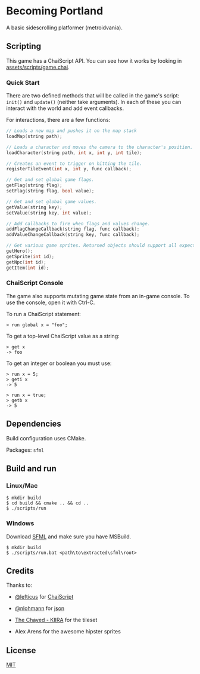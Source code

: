 # Becoming Portland

A basic sidescrolling platformer (metroidvania).

## Scripting

This game has a ChaiScript API. You can see how it works by looking in [assets/scripts/game.chai](assets/scripts/game.chai).

### Quick Start

There are two defined methods that will be called in the game's script: `init()` and `update()` (neither take arguments). In each of these you can interact with the world and add event callbacks.

For interactions, there are a few functions:

```c++
// Loads a new map and pushes it on the map stack
loadMap(string path);

// Loads a character and moves the camera to the character's position.
loadCharacter(string path, int x, int y, int tile);

// Creates an event to trigger on hitting the tile.
registerTileEvent(int x, int y, func callback);

// Get and set global game flags.
getFlag(string flag);
setFlag(string flag, bool value);

// Get and set global game values.
getValue(string key);
setValue(string key, int value);

// Add callbacks to fire when flags and values change.
addFlagChangeCallback(string flag, func callback);
addValueChangeCallback(string key, func callback);

// Get various game sprites. Returned objects should support all expected methods and properties.
getHero();
getSprite(int id);
getNpc(int id);
getItem(int id);
```

### ChaiScript Console

The game also supports mutating game state from an in-game console. To use the console, open it with Ctrl-C.

To run a ChaiScript statement:

    > run global x = "foo";

To get a top-level ChaiScript value as a string:

    > get x
    -> foo

To get an integer or boolean you must use:

    > run x = 5;
    > geti x
    -> 5

    > run x = true;
    > getb x
    -> 5

## Dependencies

Build configuration uses CMake.

Packages: `sfml`

## Build and run

### Linux/Mac

```
$ mkdir build
$ cd build && cmake .. && cd ..
$ ./scripts/run
```

### Windows

Download [SFML](http://www.sfml-dev.org/download.php) and make sure you have MSBuild.

```
$ mkdir build
$ ./scripts/run.bat <path\to\extracted\sfml\root>
```

## Credits

Thanks to:

- [@lefticus](https://github.com/lefticus) for [ChaiScript](https://github.com/ChaiScript/ChaiScript)

- [@nlohmann](https://github.com/nlohmann) for [json](https://github.com/nlohmann/json)

- [The Chayed - KIIRA](http://opengameart.org/users/the-chayed-kiira) for the tileset

- Alex Arens for the awesome hipster sprites

## License

[MIT](LICENSE)
